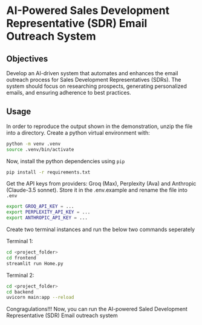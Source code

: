 # AI-Powered Sales Development Representative (SDR) Email Outreach System
## Objectives
Develop an AI-driven system that automates and enhances the email outreach process for Sales Development Representatives (SDRs). The system should focus on researching prospects, generating personalized emails, and ensuring adherence to best practices.

## Usage
In order to reproduce the output shown in the demonstration, unzip the file into a directory. 
Create a python virtual environment with:

```bash
python -m venv .venv
source .venv/bin/activate
```

Now, install the python dependencies using `pip`

```bash
pip install -r requirements.txt
```

Get the API keys from providers: Groq (Max), Perplexity (Ava) and Anthropic (Claude-3.5 sonnet). Store it in the .env.example and rename the file into `.env`

```bash
export GROQ_API_KEY = ...
export PERPLEXITY_API_KEY = ...
export ANTHROPIC_API_KEY = ...
```

Create two terminal instances and run the below two commands seperately

Terminal 1:
```bash
cd <project_folder>
cd frontend
streamlit run Home.py
```

Terminal 2:
```bash
cd <project_folder>
cd backend
uvicorn main:app --reload
```
Congragulations!!!
Now, you can run the AI-powered Saled Development Representative (SDR) Email outreach system
